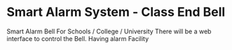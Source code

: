 # Smart Alarm System - Class End Bell
 Smart Alarm Bell For Schools / College / University
 There will be a web interface to control the Bell. Having alarm Facility

